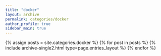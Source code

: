 ```yaml
---
title: "docker"
layout: archive
permalink: categories/docker
author_profile: true
sidebar_main: true
---
```



{% assign posts = site.categories.docker %}
{% for post in posts %} {% include archive-single2.html type=page.entries_layout %} {% endfor %}
